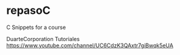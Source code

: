 # repasoC
C Snippets for a course

DuarteCorporation Tutoriales
https://www.youtube.com/channel/UC6CdzK3QAxtr7giBwqk5eUA

